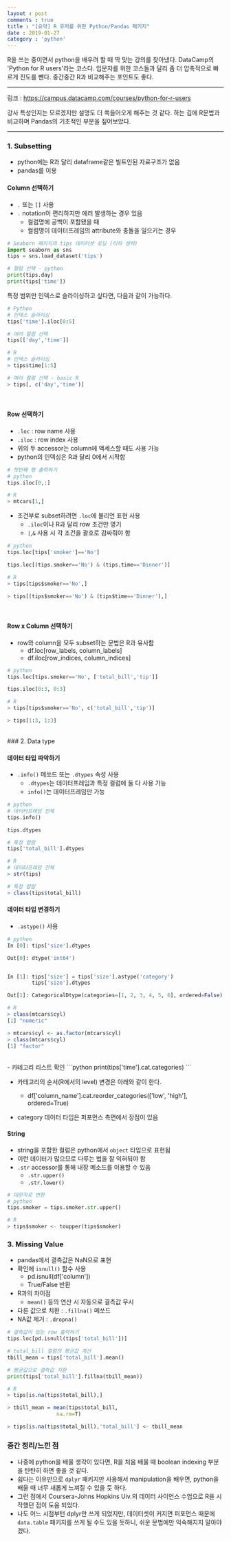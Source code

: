 ```yaml
---
layout : post
comments : true
title : "[요약] R 유저를 위한 Python/Pandas 패키지"
date : 2019-01-27
category : 'python'
---
```



 R을 쓰는 중이면서 python을 배우려 할 때 딱 맞는 강의를 찾아냈다. DataCamp의 'Python for R users'라는 코스다. 입문자를 위한 코스들과 달리 좀 더 압축적으로 빠르게 진도를 뺀다. 중간중간 R과 비교해주는 포인트도 좋다.

---

링크 : https://campus.datacamp.com/courses/python-for-r-users

강사 특성인지는 모르겠지만 설명도 더 쏙들어오게 해주는 것 같다. 하는 김에 R문법과 비교하며 Pandas의 기초적인 부분을 짚어보았다.  

---


### 1. Subsetting
- python에는 R과 달리 dataframe같은 빌트인된 자료구조가 없음
- pandas를 이용

#### Column 선택하기
  - `.` 또는 `[]` 사용
  - `.` notation이 편리하지만 에러 발생하는 경우 있음
    -  컬럼명에 공백이 포함됐을 때
    - 컬럼명이 데이터프레임의 attribute와 충돌을 일으키는 경우

``` python
# Seaborn 패키지의 tips 데이터셋 로딩 (이하 생략)
import seaborn as sns
tips = sns.load_dataset('tips')

# 컬럼 선택 - python
print(tips.day)
print(tips['time'])
```

특정 범위만 인덱스로 슬라이싱하고 싶다면, 다음과 같이 가능하다.

```python
# Python
# 인덱스 슬라이싱
tips['time'].iloc[0:5]

# 여러 컬럼 선택
tips[['day','time']]
```

```R
# R
# 인덱스 슬라이싱
> tips$time[1:5]

# 여러 컬럼 선택 - basic R
> tips[, c('day','time')]
```

<br>

#### Row 선택하기
- `.loc` : row name 사용
- `.iloc` : row index 사용
- 위의 두 accessor는 column에 액세스할 때도 사용 가능
- python의 인덱싱은 R과 달리 0에서 시작함
```python
# 첫번째 행 출력하기
# python
tips.iloc[0,:]

# R  
> mtcars[1,]
```

- 조건부로 subset하려면 `.loc`에 불리언 표현 사용
  - `.iloc`이나 R과 달리 row 조건만 명기
  - `|`,`&` 사용 시 각 조건을 괄호로 감싸줘야 함

```python  
# python  
tips.loc[tips['smoker']=='No']

tips.loc[(tips.smoker=='No') & (tips.time=='Dinner')]

# R
> tips[tips$smoker=='No',]

> tips[(tips$smoker=='No') & (tips$time=='Dinner'),]
```

<br>

#### Row x Column 선택하기
- row와 column을 모두 subset하는 문법은 R과 유사함
  - df.loc[row_labels, column_labels]
  - df.iloc[row_indices, column_indices]

```python
# python
tips.loc[tips.smoker=='No', ['total_bill','tip']]

tips.iloc[0:3, 0:3]

# R
> tips[tips$smoker=='No', c('total_bill','tip')]

> tips[1:3, 1:3]

```

<br>
### 2. Data type

#### 데이터 타입 파악하기

- `.info()` 메쏘드 또는 `.dtypes` 속성 사용
  - `.dtypes`는 데이터프레임과 특정 컬럼에 둘 다 사용 가능
  - `info()`는 데이터프레임만 가능

```python  
# python
# 데이터프레임 전체
tips.info()

tips.dtypes

# 특정 컬럼
tips['total_bill'].dtypes
```

```R
# R
# 데이터프레임 전체
> str(tips)

# 특정 컬럼
> class(tips$total_bill)
```

#### 데이터 타입 변경하기
- `.astype()` 사용

```python
# python
In [0]: tips['size'].dtypes

Out[0]: dtype('int64')


In [1]: tips['size'] = tips['size'].astype('category')
        tips['size'].dtypes  

Out[1]: CategoricalDtype(categories=[1, 2, 3, 4, 5, 6], ordered=False)
```

```R
# R
> class(mtcars$cyl)
[1] "numeric"

> mtcars$cyl <- as.factor(mtcars$cyl)
> class(mtcars$cyl)
[1] "factor"
```
<br>
- 카테고리 리스트 확인
```python
print(tips['time'].cat.categories)
```

- 카테고리의 순서(R에서의 level) 변경은 아래와 같이 한다.
  - df['column_name'].cat.reorder_categories(['low', 'high'], ordered=True)

- category 데이터 타입은 퍼포먼스 측면에서 장점이 있음  

#### String
- string을 포함한 컬럼은 python에서 `object` 타입으로 표현됨
- 이런 데이터가 많으므로 다루는 법을 잘 익혀둬야 함
- `.str` accessor를 통해 내장 메소드를 이용할 수 있음
  - `.str.upper()`
  - `.str.lower()`

```python
# 대문자로 변환
# python
tips.smoker = tips.smoker.str.upper()

# R
> tips$smoker <- toupper(tips$smoker)
```


### 3. Missing Value

- pandas에서 결측값은 NaN으로 표현
- 확인에 `isnull()` 함수 사용
  - pd.isnull(df['column'])
  - True/False 반환
- R과의 차이점
  - `mean()` 등의 연산 시 자동으로 결측값 무시  
- 다른 값으로 치환 : `.fillna()` 메쏘드
- NA값 제거 : `.dropna()`

```python
# 결측값이 있는 row 출력하기
tips.loc[pd.isnull(tips['total_bill'])]

# total_bill 컬럼의 평균값 계산
tbill_mean = tips['total_bill'].mean()

# 평균값으로 결측값 치환
print(tips['total_bill'].fillna(tbill_mean))
```

```R
# R
> tips[is.na(tips$total_bill),]

> tbill_mean = mean(tips$total_bill,
                na.rm=T)

> tips[is.na(tips$total_bill),'total_bill'] <- tbill_mean

```


### 중간 정리/느낀 점
- 나중에 python을 배울 생각이 있다면, R을 처음 배울 때 boolean indexing 부분을 탄탄히 하면 좋을 것 같다.
- 쉽다는 이유만으로 `dplyr` 패키지만 사용해서 manipulation을 배우면, python을 배울 때 너무 새롭게 느껴질 수 있을 듯 하다.
- 그런 점에서 Coursera-Johns Hopkins Uiv.의 데이터 사이언스 수업으로 R을 시작했던 점이 도움 되었다.
- 나도 어느 시점부턴 dplyr만 쓰게 되었지만, 데이터셋이 커지면 퍼포먼스 때문에 `data.table` 패키지를 쓰게 될 수도 있을 듯하니, 쉬운 문법에만 익숙해지지 말아야겠다.
